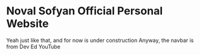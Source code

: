 # Noval Sofyan Official Personal Website
Yeah just like that, and for now is under construction
Anyway, the navbar is from Dev Ed YouTube

